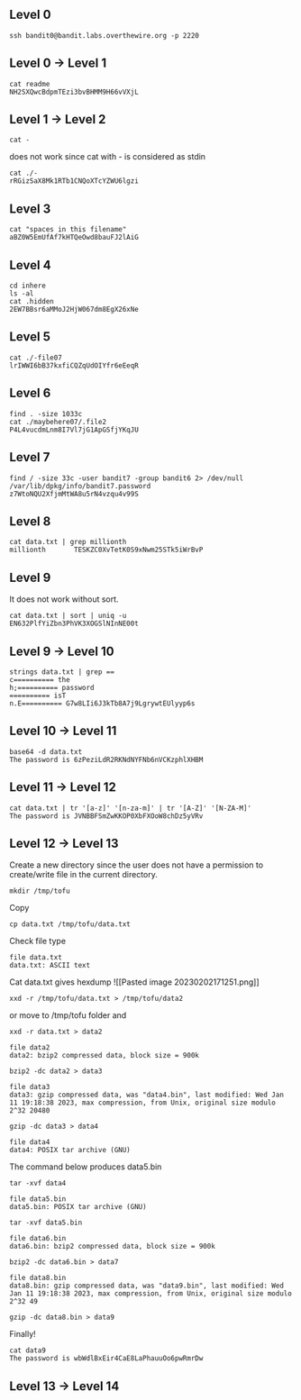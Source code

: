 ## Level 0

```
ssh bandit0@bandit.labs.overthewire.org -p 2220
```

## Level 0 -> Level 1
```
cat readme
NH2SXQwcBdpmTEzi3bvBHMM9H66vVXjL
```

##  Level 1 -> Level 2
```
cat -
```
does not work since cat with - is considered as stdin

```
cat ./-
rRGizSaX8Mk1RTb1CNQoXTcYZWU6lgzi
```

## Level 3
```
cat "spaces in this filename"
aBZ0W5EmUfAf7kHTQeOwd8bauFJ2lAiG
```

## Level 4
```
cd inhere
ls -al
cat .hidden
2EW7BBsr6aMMoJ2HjW067dm8EgX26xNe
```

## Level 5
```
cat ./-file07
lrIWWI6bB37kxfiCQZqUdOIYfr6eEeqR
```

## Level 6
```
find . -size 1033c
cat ./maybehere07/.file2
P4L4vucdmLnm8I7Vl7jG1ApGSfjYKqJU
```

## Level 7

```
find / -size 33c -user bandit7 -group bandit6 2> /dev/null
/var/lib/dpkg/info/bandit7.password
z7WtoNQU2XfjmMtWA8u5rN4vzqu4v99S
```

## Level 8

```
cat data.txt | grep millionth
millionth       TESKZC0XvTetK0S9xNwm25STk5iWrBvP
```

## Level 9

It does not work without sort.

```
cat data.txt | sort | uniq -u
EN632PlfYiZbn3PhVK3XOGSlNInNE00t
```

##  Level 9 -> Level 10

```
strings data.txt | grep ==
c========== the
h;========== password
========== isT
n.E========== G7w8LIi6J3kTb8A7j9LgrywtEUlyyp6s
```

## Level 10 -> Level 11

```
base64 -d data.txt
The password is 6zPeziLdR2RKNdNYFNb6nVCKzphlXHBM
```

## Level 11 -> Level 12

```
cat data.txt | tr '[a-z]' '[n-za-m]' | tr '[A-Z]' '[N-ZA-M]'
The password is JVNBBFSmZwKKOP0XbFXOoW8chDz5yVRv
```

## Level 12 -> Level 13

Create a new directory since the user does not have a permission to create/write file in the current directory.
```
mkdir /tmp/tofu
```
Copy
```
cp data.txt /tmp/tofu/data.txt
```

Check file type
```
file data.txt
data.txt: ASCII text
```

Cat data.txt gives hexdump
![[Pasted image 20230202171251.png]]


```
xxd -r /tmp/tofu/data.txt > /tmp/tofu/data2
```
or 
move to /tmp/tofu folder and 
```
xxd -r data.txt > data2
```

```
file data2
data2: bzip2 compressed data, block size = 900k
```

```
bzip2 -dc data2 > data3
```

```
file data3
data3: gzip compressed data, was "data4.bin", last modified: Wed Jan 11 19:18:38 2023, max compression, from Unix, original size modulo 2^32 20480
```

```
gzip -dc data3 > data4
```

```
file data4
data4: POSIX tar archive (GNU)
```

The command below produces data5.bin
```
tar -xvf data4
```

```
file data5.bin
data5.bin: POSIX tar archive (GNU)
```

```
tar -xvf data5.bin
```

```
file data6.bin
data6.bin: bzip2 compressed data, block size = 900k
```

```
bzip2 -dc data6.bin > data7
```

```
file data8.bin
data8.bin: gzip compressed data, was "data9.bin", last modified: Wed Jan 11 19:18:38 2023, max compression, from Unix, original size modulo 2^32 49
```

```
gzip -dc data8.bin > data9
```

Finally!
```
cat data9
The password is wbWdlBxEir4CaE8LaPhauuOo6pwRmrDw
```

## Level 13 -> Level 14

